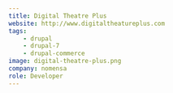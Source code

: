 ```yaml
---
title: Digital Theatre Plus
website: http://www.digitaltheatureplus.com
tags:
    - drupal
    - drupal-7
    - drupal-commerce
image: digital-theatre-plus.png
company: nomensa
role: Developer
---
```

